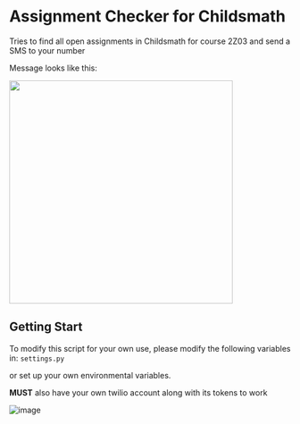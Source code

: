 # Assignment Checker for Childsmath
Tries to find all open assignments in Childsmath for course 2Z03 and send a SMS to your number

Message looks like this:

<img src="https://user-images.githubusercontent.com/71472753/135196438-66982b2c-7808-4323-ab8d-45acaf0995ae.png" width="400">

## Getting Start
To modify this script for your own use, please modify the following variables in:
`settings.py`

or set up your own environmental variables.

<b>MUST</b> also have your own twilio account along with its tokens to work


![image](https://user-images.githubusercontent.com/71472753/135195969-6d4d02cc-5d4c-4cb5-8ca5-6268c9dff81f.png)




